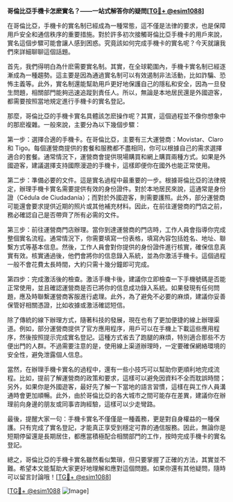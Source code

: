 **哥倫比亞手機卡怎麽實名？——一站式解答你的疑問[[TG💪+ @esim1088](https://t.me/s/esim1088)]**

在哥倫比亞，手機卡的實名制已經成為一種常態，這不僅是法律的要求，也是保障用戶安全和通信秩序的重要措施。對於許多初次接觸哥倫比亞手機卡的用戶來說，實名這個步驟可能會讓人感到困惑。究竟該如何完成手機卡的實名呢？今天就讓我們來詳細聊聊這個話題。

首先，我們得明白為什麽需要實名制。其實，在全球範圍內，手機卡實名制已經逐漸成為一種趨勢。這主要是因為通過實名制可以有效遏制非法活動，比如詐騙、恐怖主義等。此外，實名制還能幫助用戶更好地保護自己的隱私和安全，因為一旦發生問題，相關部門能夠迅速追蹤到責任人。所以，無論是本地居民還是外國遊客，都需要按照當地規定進行手機卡的實名登記。

那麼，哥倫比亞的手機卡實名具體該怎麽操作呢？其實，這個過程並不像你想象中的那麽複雜。一般來說，主要分為以下幾個步驟：

第一步：選擇合適的手機卡。在哥倫比亞，主要有三大運營商：Movistar、Claro 和 Tigo。每個運營商提供的套餐和服務都不盡相同，你可以根據自己的需求選擇適合的套餐。通常情況下，運營商會提供現場購買和網上購買兩種方式。如果是外國遊客，建議選擇支持國際漫遊的手機卡，這樣即便你在國外也能正常使用。

第二步：準備必要的文件。這是實名過程中最重要的一步。根據哥倫比亞的法律規定，辦理手機卡實名需要提供有效的身份證件。對於本地居民來說，這通常是身份證（Cédula de Ciudadanía）；而對於外國遊客，則需要護照。此外，部分運營商可能還會要求提供近期的照片或其他補充材料。因此，在前往運營商的門店之前，務必確認自己是否帶齊了所有必需的文件。

第三步：前往運營商門店辦理。當你到達運營商的門店時，工作人員會指導你完成整個實名流程。通常情況下，你需要填寫一份表格，填寫內容包括姓名、地址、聯繫方式等基本信息。然後，工作人員會對你提供的身份證件進行核實，確保信息真實有效。核實通過後，他們會將你的信息錄入系統，並為你激活手機卡。這個過程一般不會花費太長時間，大約只需十幾分鐘即可完成。

第四步：完成激活後的檢查。激活手機卡後，建議你立即檢查一下手機號碼是否能正常使用，並且確認運營商是否已將你的信息成功錄入系統。如果發現有任何問題，應及時聯繫運營商客服進行處理。此外，為了避免不必要的麻煩，建議你妥善保管好相關憑證，比如收據或激活確認短信。

除了傳統的線下辦理方式，隨著科技的發展，現在也有了更加便捷的線上辦理渠道。例如，部分運營商提供了官方應用程序，用戶可以在手機上下載這些應用程序，然後按照提示完成實名登記。這種方式省去了跑腿的麻煩，特別適合那些不方便出門的人群。不過需要注意的是，使用線上渠道辦理時，一定要確保網絡環境的安全性，避免泄露個人信息。

當然，在辦理手機卡實名的過程中，還有一些小技巧可以幫助你更順利地完成流程。比如，提前了解運營商的政策和要求，這樣可以避免因資料不全而耽誤時間；另外，如果你是外國遊客，最好先了解一下當地的語言習慣，這樣在與工作人員溝通時會更加順暢。此外，由於哥倫比亞的各大城市之間可能存在差異，建議你在辦理前向身邊的朋友或同事咨詢經驗，這樣可以少走彎路。

最後，提醒大家一句：手機卡實名不僅僅是一種義務，更是對自身權益的一種保護。只有完成了實名登記，才能真正享受到穩定可靠的通信服務。因此，無論你是短期停留還是長期居住，都應當積極配合相關部門的工作，按時完成手機卡的實名登記。

總之，哥倫比亞的手機卡實名雖然看似繁瑣，但只要掌握了正確的方法，其實並不難。希望本文能幫助大家更好地理解和應對這個問題。如果你還有其他疑問，隨時可以留言討論哦！[[TG💪+ @esim1088](https://t.me/s/esim1088)]

[[TG💪+ @esim1088](https://t.me/s/esim1088) ![Image](https://i.postimg.cc/4NQfJmqS/Snipaste-2025-05-13-00-14-12.png)]